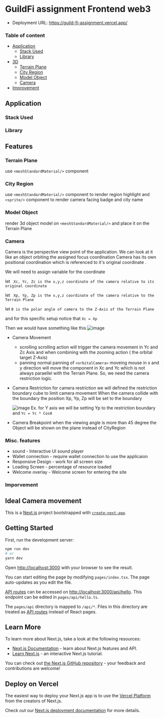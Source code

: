 # GuildFi assignment Frontend web3

 - Deployment URL: https://guild-fi-assignment.vercel.app/
                  
### Table of content

   - [Application](#application)
     - [Stack Used](#stack-used)
     - [Library](#library)
   - [3D](#3d)
     - [Terrain Plane](#terrain-plane)
     - [City Region](#city-region)
     - [Model Object](#model-object)
     - [Camera](#camera)
   - [Improvement](#improvement)
 
 ## Application
 
 ### Stack Used
 ### Library
 
 ## Features
 ### Terrain Plane
 use `<meshStandardMaterial/>` component
 
 ### City Region
 use `<meshStandardMaterial/>` component to render region highlight
 and `<sprite/>` component to render camera facing badge and city name
 ### Model Object
  render 3d object model on `<meshStandardMaterial/>` and place it on the Terrain Plane
  
 ### Camera
 Camera is the perspective view point of the application. We can look at it like an object orbiting the assigned focus coordination
 Camera has its own positional coordination which is referenced to it's original coordinate .
 
 We will need to assign variable for the coordinate
 
 let  ` Xc, Yc, Zc is the x,y,z coordinate of the camera relative to its original coordinate`
 
 let  ` Xp, Yp, Zp is the x,y,z coordinate of the camera relative to the Terrain Plane`
 
 let ` θ is the polar angle of camera to the Z-Axis of the Terrain Plane `
 
 and for this specific setup notice that `Xc = Xp`
 
 Then we would have something like this
 ![image](https://user-images.githubusercontent.com/54467698/183620787-cfd2d6af-8742-4acc-8c0d-cd252644445a.png)

             
  - Camera Movement
    - scrolling
     scrolling action will trigger the camera movement in Yc and Zc Axis 
     and when combining with the zooming action ( the orbital target Z-Axis)
    - panning
    normal panning of `<orbitalCamera>` moveing mouse in x and y direction will move the component in Xc and Yc which is not always paraellel with the Terrain Plane. So, we need the camera restriction logic.
  - Camera Restriction
  for camera restriction we will defined the restriction boundary cube to limit camera movement
  When the camera collide with the boundary the position Xp, Yp, Zp will be set to the boundary
  
    ![image](https://user-images.githubusercontent.com/54467698/183627364-bbbdd0a3-3d1c-4a0b-812f-d22281aee340.png)
  Ex. for Y axis we will be setting Yp to the restriction boundary and `Yc = Yc * Cosθ`
  
  - Camera Breakpoint
   when the viewing angle is more than 45 degree the Object will be shown on the plane instead of CityRegion
  
 ### Misc. features 
  - sound - Interactive UI sound player
  - Wallet connection - require wallet connection to use the applicaion
  - Responsive Design - work for all screen size
  - Loading Screen - percentage of resource loaded
  - Welcome overlay - Welcome screen for entering the site
 
 
### Imporvement
## Ideal Camera movement

This is a [Next.js](https://nextjs.org/) project bootstrapped with [`create-next-app`](https://github.com/vercel/next.js/tree/canary/packages/create-next-app).

## Getting Started

First, run the development server:

```bash
npm run dev
# or
yarn dev
```

Open [http://localhost:3000](http://localhost:3000) with your browser to see the result.

You can start editing the page by modifying `pages/index.tsx`. The page auto-updates as you edit the file.

[API routes](https://nextjs.org/docs/api-routes/introduction) can be accessed on [http://localhost:3000/api/hello](http://localhost:3000/api/hello). This endpoint can be edited in `pages/api/hello.ts`.

The `pages/api` directory is mapped to `/api/*`. Files in this directory are treated as [API routes](https://nextjs.org/docs/api-routes/introduction) instead of React pages.

## Learn More

To learn more about Next.js, take a look at the following resources:

- [Next.js Documentation](https://nextjs.org/docs) - learn about Next.js features and API.
- [Learn Next.js](https://nextjs.org/learn) - an interactive Next.js tutorial.

You can check out [the Next.js GitHub repository](https://github.com/vercel/next.js/) - your feedback and contributions are welcome!

## Deploy on Vercel

The easiest way to deploy your Next.js app is to use the [Vercel Platform](https://vercel.com/new?utm_medium=default-template&filter=next.js&utm_source=create-next-app&utm_campaign=create-next-app-readme) from the creators of Next.js.

Check out our [Next.js deployment documentation](https://nextjs.org/docs/deployment) for more details.
